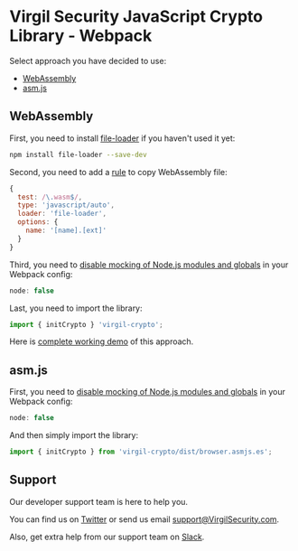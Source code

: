 # Virgil Security JavaScript Crypto Library - Webpack
Select approach you have decided to use:
- [WebAssembly](#webassembly)
- [asm.js](#asmjs)

## WebAssembly
First, you need to install [file-loader](https://github.com/webpack-contrib/file-loader) if you haven't used it yet:
```sh
npm install file-loader --save-dev
```

Second, you need to add a [rule](https://webpack.js.org/configuration/module/#rule) to copy WebAssembly file:
```js
{
  test: /\.wasm$/,
  type: 'javascript/auto',
  loader: 'file-loader',
  options: {
    name: '[name].[ext]'
  }
}
```

Third, you need to [disable mocking of Node.js modules and globals](https://webpack.js.org/configuration/node) in your Webpack config:
```js
node: false
```

Last, you need to import the library:
```js
import { initCrypto } 'virgil-crypto';
```

Here is [complete working demo](https://github.com/VirgilSecurity/virgil-crypto-javascript/tree/master/packages/webpack-demo) of this approach.

## asm.js
First, you need to [disable mocking of Node.js modules and globals](https://webpack.js.org/configuration/node) in your Webpack config:
```js
node: false
```

And then simply import the library:
```js
import { initCrypto } from 'virgil-crypto/dist/browser.asmjs.es';
```

## Support
Our developer support team is here to help you.

You can find us on [Twitter](https://twitter.com/VirgilSecurity) or send us email support@VirgilSecurity.com.

Also, get extra help from our support team on [Slack](https://virgilsecurity.com/join-community).
